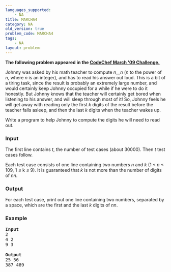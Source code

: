 ```yaml
---
languages_supported:
    - NA
title: MARCHA4
category: NA
old_version: true
problem_code: MARCHA4
tags:
    - NA
layout: problem
---
```

**The following problem appeared in the [CodeChef March '09 Challenge.](http://www.codechef.com/MARCH09/)**

Johnny was asked by his math teacher to compute _n__n_ (_n_ to the power of _n_, where _n_ is an integer), and has to read his answer out loud. This is a bit of a tiring task, since the result is probably an extremely large number, and would certainly keep Johnny occupied for a while if he were to do it honestly. But Johnny knows that the teacher will certainly get bored when listening to his answer, and will sleep through most of it! So, Johnny feels he will get away with reading only the first _k_ digits of the result before the teacher falls asleep, and then the last _k_ digits when the teacher wakes up.

Write a program to help Johnny to compute the digits he will need to read out.

### Input

The first line contains _t_, the number of test cases (about 30000). Then _t_ test cases follow.

Each test case consists of one line containing two numbers _n_ and _k_ (1 ≤ _n_ ≤ 109, 1 ≤ k ≤ 9). It is guaranteed that _k_ is not more than the number of digits of _nn_.

### Output

For each test case, print out one line containing two numbers, separated by a space, which are the first and the last _k_ digits of _nn_.

### Example

<pre>
<b>Input</b>
2
4 2
9 3

<b>Output</b>
25 56
387 489
</pre>